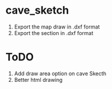 # cave_sketch

1. Export the map draw in .dxf format
2. Export the section in .dxf format


# ToDO
1. Add draw area option on cave Skecth
2. Better html drawing